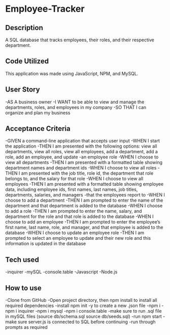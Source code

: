 # Employee-Tracker

## Description

A SQL database that tracks employees, their roles, and their respective department.

## Code Utilized

This application was made using JavaScript, NPM, and MySQL.

## User Story

-AS A business owner
-I WANT to be able to view and manage the departments, roles, and employees in my company
-SO THAT I can organize and plan my business

## Acceptance Criteria

-GIVEN a command-line application that accepts user input
-WHEN I start the application
-THEN I am presented with the following options: view all departments, view all roles, view all employees, add a department, add a role, add an employee, and update -an employee role
-WHEN I choose to view all departments
-THEN I am presented with a formatted table showing department names and department ids
-WHEN I choose to view all roles
-THEN I am presented with the job title, role id, the department that role belongs to, and the salary for that role
-WHEN I choose to view all employees
-THEN I am presented with a formatted table showing employee data, including employee ids, first names, last names, job titles, departments, salaries, and managers -that the employees report to
-WHEN I choose to add a department
-THEN I am prompted to enter the name of the department and that department is added to the database
-WHEN I choose to add a role
-THEN I am prompted to enter the name, salary, and department for the role and that role is added to the database
-WHEN I choose to add an employee
-THEN I am prompted to enter the employee’s first name, last name, role, and manager, and that employee is added to the database
-WHEN I choose to update an employee role
-THEN I am prompted to select an employee to update and their new role and this information is updated in the database

## Tech used 
-inquirer
-mySQL
-console.table
-Javascript
-Node.js

## How to use 
-Clone from GitHub
-Open project directory, then npm install to install all required dependencies
-install npm init -y to create a new .json file
-npm i
-npm i inquirer
-npm i mysql
-npm i console.table
-make sure to run .sql file in mySQL files (source db/schema.sql source db/seeds.sql)
-run npm start
-make sure server.js is connected to SQL before continuing
-run through prompts as required
